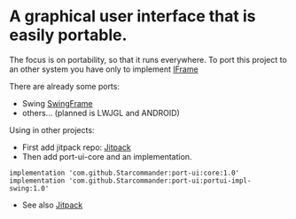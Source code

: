 # A graphical user interface that is easily portable.

The focus is on portability, so that it runs everywhere.
To port this project to an other system you have only to implement [IFrame](core/src/com/starcom/ui/frame/IFrame.java)

There are already some ports:
- Swing [SwingFrame](impl/swing/src/com/starcom/ui/frame/impl/SwingFrame.java)
- others... (planned is LWJGL and ANDROID)

Using in other projects:
- First add jitpack repo: [Jitpack](https://jitpack.io/)
- Then add port-ui-core and an implementation.
```
implementation 'com.github.Starcommander:port-ui:core:1.0'
implementation 'com.github.Starcommander:port-ui:portui-impl-swing:1.0'
```
- See also [Jitpack](https://jitpack.io/)

